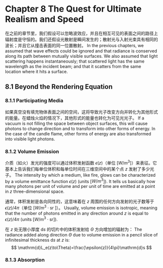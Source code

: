 # Chapter 8 The Quest for Ultimate Realism and Speed

在之前的章节里，我们假设可以忽略波效应，并且在相互可见的表面之间的路径上辐射度是守恒的。我们还假设光散射是瞬间发生的；散射光与入射光束具有相同的波长；并且它从撞击表面的同一位置散射。
In the previous chapters, we assumed that wave effects could be ignored and that radiance is conserved along its path between mutually visible surfaces. We also assumed that light scattering happens instantaneously; that scattered light has the same wavelength as the incident beam; and that it scatters from the same location where it hits a surface.

## 8.1 Beyond the Rendering Equation

### 8.1.1 Participating Media

如果真空没有填充物体表面之间的空间，这将导致光子改变方向并转化为其他形式的能量。在蜡烛火焰的情况下，其他形式的能量也转化为可见光光子。
If a vacuum is not filling the space between object surfaces, this will cause photons to change direction and to transform into other forms of energy. In the case of the candle flame, other forms of energy are also transformed into visible light photons.

### 8.1.2 Volume Emission

介质（如火）发光的强度可以通过体积发射函数 $\epsilon(z)$（单位 [$W/m^3$]）来表征。它基本上告诉我们每单位体积和每单位时间在三维空间中的某个点 $z$ 发射了多少光子。
The intensity by which a medium, like fire, glows can be characterized by a volume emittance function $\epsilon(z)$ (units [$W/m^3$]). It tells us basically how many photons per unit of volume and per unit of time are emitted at a point in $z$ three-dimensional space.

通常，体积发射是各向同性的，这意味着在 $z$ 周围的任何方向发射的光子数等于 $\epsilon(z)/4\pi$（单位 [$W/m^3\cdot\text{sr }$]）。
Usually, volume emission is isotropic, meaning that the number of photons emitted in any direction around $z$ is equal to $\epsilon(z)/4\pi$ (units [$W/m^3\cdot\text{sr}$]).

在 $z$ 处无限小厚度 $\mathrm{d}s$ 的切片中的体积发射给 $\Theta$ 方向增加的辐射为：
The radiance added along direction $\Theta$ due to volume emission in a pencil slice of infinitesimal thickness $\mathrm{d}s$ at $z$ is:
$$
\mathrm{d}L_e(z\to\Theta)=\frac{\epsilon(z)}{4\pi}\mathrm{d}s
$$

### 8.1.3 Absorption











